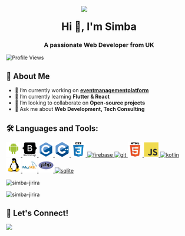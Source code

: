 
<img align='right' src='https://example-image-link.com' width='300"'>
<h1 align="center">Hi 👋, I'm Simba</h1>
<h3 align="center">A passionate Web Developer from UK</h3>

![Profile Views](https://komarev.com/ghpvc/?username=simba-jirira)

## 🚀 About Me

- 🔭 I’m currently working on **[eventmanagementplatform](#)**
- 🌱 I’m currently learning **Flutter & React**
- 👯 I’m looking to collaborate on **Open-source projects**
- 💬 Ask me about **Web Development, Tech Consulting**

## 🛠️ Languages and Tools:

<p align="left">
	 <a href="https://developer.android.com" target="_blank" rel="noreferrer"> 
	 <img src="https://raw.githubusercontent.com/devicons/devicon/master/icons/android/android-original-wordmark.svg" alt="android" width="40" height="40"/> </a> 
	 <a href="https://getbootstrap.com" target="_blank" rel="noreferrer"> 
	 <img src="https://raw.githubusercontent.com/devicons/devicon/master/icons/bootstrap/bootstrap-plain-wordmark.svg" alt="bootstrap" width="40" height="40"/> </a> 
	 <a href="https://www.cprogramming.com/" target="_blank" rel="noreferrer"> 
	 <img src="https://raw.githubusercontent.com/devicons/devicon/master/icons/c/c-original.svg" alt="c" width="40" height="40"/> </a> 
	 <a href="https://www.w3schools.com/cpp/" target="_blank" rel="noreferrer"> 
	 <img src="https://raw.githubusercontent.com/devicons/devicon/master/icons/cplusplus/cplusplus-original.svg" alt="cplusplus" width="40" height="40"/> </a>
	 <a href="https://www.w3schools.com/css/" target="_blank" rel="noreferrer">
	 <img src="https://raw.githubusercontent.com/devicons/devicon/master/icons/css3/css3-original-wordmark.svg" alt="css3" width="40" height="40"/> </a> 
	 <a href="https://firebase.google.com/" target="_blank" rel="noreferrer"> 
	 <img src="https://www.vectorlogo.zone/logos/firebase/firebase-icon.svg" alt="firebase" width="40" height="40"/> </a> 
	 <a href="https://git-scm.com/" target="_blank" rel="noreferrer"> 
	 <img src="https://www.vectorlogo.zone/logos/git-scm/git-scm-icon.svg" alt="git" width="40" height="40"/> </a>
	 <a href="https://www.w3.org/html/" target="_blank" rel="noreferrer"> 
	 <img src="https://raw.githubusercontent.com/devicons/devicon/master/icons/html5/html5-original-wordmark.svg" alt="html5" width="40" height="40"/> </a>
	 <a href="https://developer.mozilla.org/en-US/docs/Web/JavaScript" target="_blank" rel="noreferrer"> 
	 <img src="https://raw.githubusercontent.com/devicons/devicon/master/icons/javascript/javascript-original.svg" alt="javascript" width="40" height="40"/> </a> 
	 <a href="https://kotlinlang.org" target="_blank" rel="noreferrer"> 
	 <img src="https://www.vectorlogo.zone/logos/kotlinlang/kotlinlang-icon.svg" alt="kotlin" width="40" height="40"/> </a> 
	 <a href="https://www.linux.org/" target="_blank" rel="noreferrer"> 
	 <img src="https://raw.githubusercontent.com/devicons/devicon/master/icons/linux/linux-original.svg" alt="linux" width="40" height="40"/> </a> 
	 <a href="https://www.mysql.com/" target="_blank" rel="noreferrer"> 
	 <img src="https://raw.githubusercontent.com/devicons/devicon/master/icons/mysql/mysql-original-wordmark.svg" alt="mysql" width="40" height="40"/> </a> 
	 <a href="https://www.php.net" target="_blank" rel="noreferrer">
	 <img src="https://raw.githubusercontent.com/devicons/devicon/master/icons/php/php-original.svg" alt="php" width="40" height="40"/> </a> 
	 <a href="https://www.sqlite.org/" target="_blank" rel="noreferrer">
	 <img src="https://www.vectorlogo.zone/logos/sqlite/sqlite-icon.svg" alt="sqlite" width="40" height="40"/> </a> 
 </p>

<p><img align="center" src="https://github-readme-stats.vercel.app/api/top-langs?username=simba-jirira&show_icons=true&locale=en&layout=compact" alt="simba-jirira" /></p>

<p><img align="center" src="https://github-readme-streak-stats.herokuapp.com/?user=simba-jirira&" alt="simba-jirira" /></p>


<!-- Add more -->

## 📮 Let's Connect!

[<img src="https://img.shields.io/badge/Portfolio-%23000000.svg?&style=for-the-badge&logo=Portfolio&logoColor=white"/>](https://simbajirira.com)


